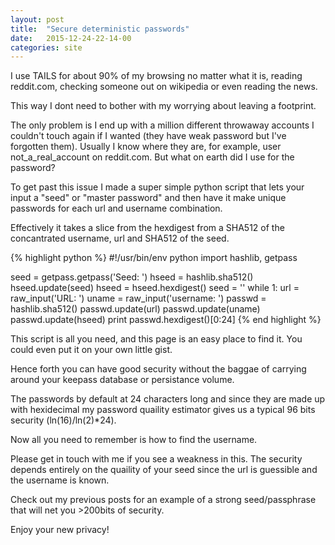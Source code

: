 ```yaml
---
layout: post
title:  "Secure deterministic passwords"
date:   2015-12-24-22-14-00
categories: site
---
```


I use TAILS for about 90% of my browsing no matter what it is, reading reddit.com, checking someone out on wikipedia or even reading the news.

This way I dont need to bother with my worrying about leaving a footprint.

The only problem is I end up with a million different throwaway accounts I couldn't touch again if I wanted (they have weak password but I've forgotten them). Usually I know where they are, for example, user not_a_real_account on reddit.com. But what on earth did I use for the password?

To get past this issue I made a super simple python script that lets your input a "seed" or "master password" and then have it make unique passwords for each url and username combination.

Effectively it takes a slice from the hexdigest from a SHA512 of the concantrated username, url and SHA512 of the seed.

{% highlight python %}
#!/usr/bin/env python
import hashlib, getpass

seed = getpass.getpass('Seed: ')
hseed = hashlib.sha512()
hseed.update(seed)
hseed = hseed.hexdigest()
seed = ''
while 1:
      url = raw_input('URL: ')
      uname = raw_input('username: ')
      passwd = hashlib.sha512()
      passwd.update(url)
      passwd.update(uname)
      passwd.update(hseed)
      print passwd.hexdigest()[0:24]
{% end highlight %}

This script is all you need, and this page is an easy place to find it. You could even put it on your own little gist.

Hence forth you can have good security without the baggae of carrying around your keepass database or persistance volume.

The passwords by default at 24 characters long and since they are made up with hexidecimal my password quaility estimator gives us a typical 96 bits security (ln(16)/ln(2)*24).

Now all you need to remember is how to find the username.

Please get in touch with me if you see a weakness in this. The security depends entirely on the quaility of your seed since the url is guessible and the username is known.

Check out my previous posts for an example of a strong seed/passphrase that will net you >200bits of security.

Enjoy your new privacy!